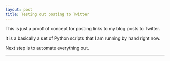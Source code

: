 ```yaml
---
layout: post
title: Testing out posting to Twitter
---
```


This is just a proof of concept for posting links to my blog posts to Twitter.

It is a basically a set of Python scripts that I am running by hand right now.

Next step is to automate everything out.

***